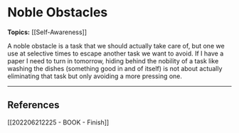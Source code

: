 # Noble Obstacles
**Topics:** [[Self-Awareness]]

A noble obstacle is a task that we should actually take care of, but one we use at selective times to escape another task we want to avoid. If I have a paper I need to turn in tomorrow, hiding behind the nobility of a task like washing the dishes (something good in and of itself) is not about actually eliminating that task but only avoiding a more pressing one.

---
## References
[[202206212225 - BOOK - Finish]]
